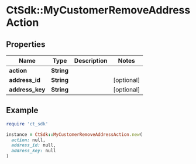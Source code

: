# CtSdk::MyCustomerRemoveAddressAction

## Properties

| Name | Type | Description | Notes |
| ---- | ---- | ----------- | ----- |
| **action** | **String** |  |  |
| **address_id** | **String** |  | [optional] |
| **address_key** | **String** |  | [optional] |

## Example

```ruby
require 'ct_sdk'

instance = CtSdk::MyCustomerRemoveAddressAction.new(
  action: null,
  address_id: null,
  address_key: null
)
```

